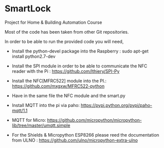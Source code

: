 # SmartLock
Project for Home & Building Automation Course


Most of the code has been taken from other Git repositories.

In order to be able to run the provided code you will need,

 - Install the python-devel package into the Raspberry : sudo apt-get install python2.7-dev

 - Install the SPI module in order to be able to communicate the NFC reader with the Pi : https://github.com/lthiery/SPI-Py

 - Install the NFC[MFRC522] module into the PI.: https://github.com/mxgxw/MFRC522-python

 - Have in the same file the NFC module and the smart.py 

 - Install MQTT into the pi via paho: https://pypi.python.org/pypi/paho-mqtt/1.1

 - MQTT for Micro: https://github.com/micropython/micropython-lib/tree/master/umqtt.simple

 - For the Shields & Micropython ESP8266 please reed the documentation from ULNO : https://github.com/ulno/micropython-extra-ulno 
